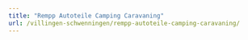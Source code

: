 ```yaml
---
title: "Rempp Autoteile Camping Caravaning"
url: /villingen-schwenningen/rempp-autoteile-camping-caravaning/
---
```

